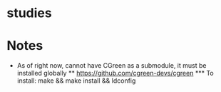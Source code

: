 # studies

# Notes
* As of right now, cannot have CGreen as a submodule, it must be installed
    globally
** https://github.com/cgreen-devs/cgreen
*** To install: make && make install && ldconfig